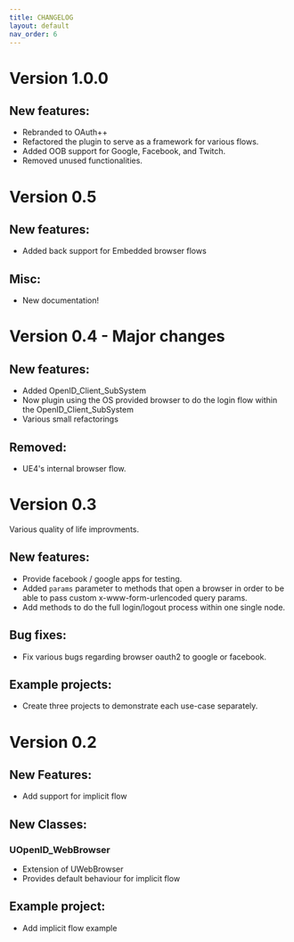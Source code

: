 ```yaml
---
title: CHANGELOG
layout: default
nav_order: 6
---
```


# Version 1.0.0

## New features:
  - Rebranded to OAuth++
  - Refactored the plugin to serve as a framework for various flows.
  - Added OOB support for Google, Facebook, and Twitch.
  - Removed unused functionalities.

# Version 0.5

## New features:
  - Added back support for Embedded browser flows

## Misc:
  - New documentation!

# Version 0.4 - Major changes

## New features:
  - Added OpenID_Client_SubSystem
  - Now plugin using the OS provided browser to do the login flow within the OpenID_Client_SubSystem
  - Various small refactorings

## Removed:
  - UE4's internal browser flow.

# Version 0.3

Various quality of life improvments.

## New features:
  - Provide facebook / google apps for testing.
  - Added `params` parameter to methods that open a browser in order to be able to pass custom x-www-form-urlencoded query params.
  - Add methods to do the full login/logout process within one single node.

## Bug fixes:
  - Fix various bugs regarding browser oauth2 to google or facebook.

## Example projects:
  - Create three projects to demonstrate each use-case separately.


# Version 0.2

## New Features:
- Add support for implicit flow

## New Classes:
### UOpenID_WebBrowser
- Extension of UWebBrowser
- Provides default behaviour for implicit flow

## Example project:
- Add implicit flow example